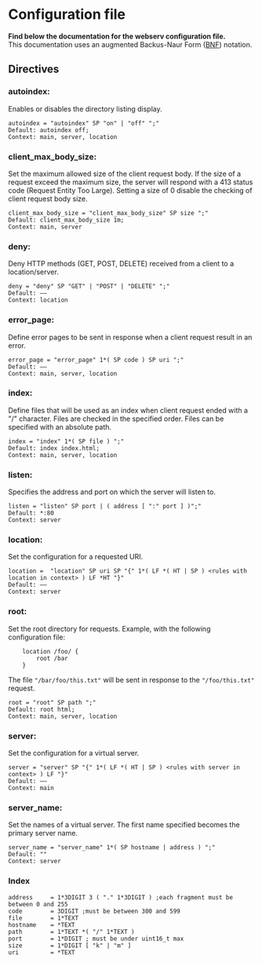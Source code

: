 # Configuration file
**Find below the documentation for the webserv configuration file.**\
This documentation uses an augmented Backus-Naur Form ([BNF](https://fr.wikipedia.org/wiki/Augmented_Backus-Naur_Form)) notation.
## Directives

### autoindex:
Enables or disables the directory listing display.
```
autoindex = "autoindex" SP "on" | "off" ";"
Default: autoindex off;
Context: main, server, location
```

### client_max_body_size:
Set the maximum allowed size of the client request body.
If the size of a request exceed the maximum size, the server will respond with a 413 status code (Request Entity Too Large).
Setting a size of 0 disable the checking of client request body size.
```
client_max_body_size = "client_max_body_size" SP size ";"
Default: client_max_body_size 1m;
Context: main, server
```

### deny:
Deny HTTP methods (GET, POST, DELETE) received from a client to a location/server.
```
deny = "deny" SP "GET" | "POST" | "DELETE" ";"
Default: ——
Context: location
```

### error_page:
Define error pages to be sent in response when a client request result in an error.
```
error_page = "error_page" 1*( SP code ) SP uri ";"
Default: ——
Context: main, server, location
```

### index:
Define files that will be used as an index when client request ended with a "/" character.
Files are checked in the specified order.
Files can be specified with an absolute path.
```
index = "index" 1*( SP file ) ";"
Default: index index.html;
Context: main, server, location
```

### listen:
Specifies the address and port on which the server will listen to.
```
listen = "listen" SP port | ( address [ ":" port ] )";"
Default: *:80
Context: server
```

### location:
Set the configuration for a requested URI.
```
location =  "location" SP uri SP "{" 1*( LF *( HT | SP ) <rules with location in context> ) LF *HT "}"
Default: ——
Context: server
```

### root:
Set the root directory for requests.
Example, with the following configuration file:
```
    location /foo/ {
        root /bar
    }
```
The file `"/bar/foo/this.txt"` will be sent in response to the `"/foo/this.txt"` request.
```
root = "root" SP path ";"
Default: root html;
Context: main, server, location
```
### server:
Set the configuration for a virtual server.
```
server = "server" SP "{" 1*( LF *( HT | SP ) <rules with server in context> ) LF "}"
Default: ——
Context: main
```

### server_name:
Set the names of a virtual server.
The first name specified becomes the primary server name.
```
server_name = "server_name" 1*( SP hostname | address ) ";"
Default: ""
Context: server
```

### Index
```
address     = 1*3DIGIT 3 ( "." 1*3DIGIT ) ;each fragment must be between 0 and 255
code        = 3DIGIT ;must be between 300 and 599
file        = 1*TEXT
hostname    = *TEXT
path        = 1*TEXT *( "/" 1*TEXT )
port        = 1*DIGIT ; must be under uint16_t max
size        = 1*DIGIT [ "k" | "m" ]
uri         = *TEXT
```